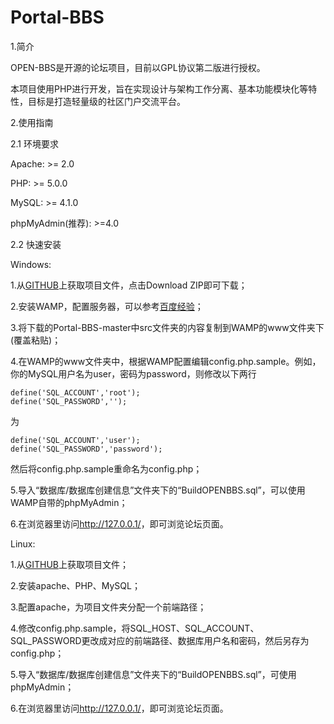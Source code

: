 Portal-BBS
==========
1.简介

  OPEN-BBS是开源的论坛项目，目前以GPL协议第二版进行授权。

  本项目使用PHP进行开发，旨在实现设计与架构工作分离、基本功能模块化等特性，目标是打造轻量级的社区门户交流平台。


2.使用指南

2.1 环境要求

  Apache: >= 2.0

  PHP: >= 5.0.0

  MySQL: >= 4.1.0

  phpMyAdmin(推荐): >=4.0


2.2 快速安装

Windows:

  1.从[GITHUB](https://github.com/NJUOPEN/Portal-BBS/)上获取项目文件，点击Download ZIP即可下载；

  2.安装WAMP，配置服务器，可以参考[百度经验](http://jingyan.baidu.com/article/22fe7ced7ba5403003617f60.html)；

  3.将下载的Portal-BBS-master中src文件夹的内容复制到WAMP的www文件夹下(覆盖粘贴)；

  4.在WAMP的www文件夹中，根据WAMP配置编辑config.php.sample。例如，你的MySQL用户名为user，密码为password，则修改以下两行

	define('SQL_ACCOUNT','root');
	define('SQL_PASSWORD','');
	
  为

	define('SQL_ACCOUNT','user');
	define('SQL_PASSWORD','password');

  然后将config.php.sample重命名为config.php；

  5.导入“数据库/数据库创建信息”文件夹下的“BuildOPENBBS.sql”，可以使用WAMP自带的phpMyAdmin；

  6.在浏览器里访问<http://127.0.0.1/>，即可浏览论坛页面。


Linux:

  1.从[GITHUB](https://github.com/NJUOPEN/Portal-BBS/)上获取项目文件；

  2.安装apache、PHP、MySQL；

  3.配置apache，为项目文件夹分配一个前端路径；

  4.修改config.php.sample，将SQL_HOST、SQL_ACCOUNT、SQL_PASSWORD更改成对应的前端路径、数据库用户名和密码，然后另存为config.php；

  5.导入“数据库/数据库创建信息”文件夹下的“BuildOPENBBS.sql”，可使用phpMyAdmin；

  6.在浏览器里访问<http://127.0.0.1/>，即可浏览论坛页面。